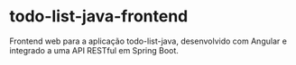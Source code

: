 # todo-list-java-frontend
Frontend web para a aplicação todo-list-java, desenvolvido com Angular e integrado a uma API RESTful em Spring Boot.
